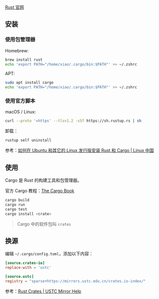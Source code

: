 [Rust 官网](https://www.rust-lang.org/zh-CN/learn/get-started)

## 安装

### 使用包管理器

Homebrew:

```sh
brew install rust
echo 'export PATH="/home/xiao/.cargo/bin:$PATH"' >> ~/.zshrc
```

APT:

```sh
sudo apt install cargo
echo 'export PATH="/home/xiao/.cargo/bin:$PATH"' >> ~/.zshrc
```

### 使用官方脚本

macOS / Linux:

```sh
curl --proto '=https' --tlsv1.2 -sSf https://sh.rustup.rs | sh
```

卸载：

```sh
rustup self uninstall
```

参考：[如何在 Ubuntu 和其它的 Linux 发行版安装 Rust 和 Cargo | Linux 中国](https://linux.cn/article-13938-1.html)

## 使用

Cargo 是 Rust 的构建工具和包管理器。

官方 Cargo 教程：[The Cargo Book](https://doc.rust-lang.org/cargo/index.html)

```sh
cargo build
cargo run
cargo test
cargo install <crate>
```

> Cargo 中的软件包叫 `crates`

## 换源

编辑 `~/.cargo/config.toml`，添加以下内容：

```toml
[source.crates-io]
replace-with = 'ustc'

[source.ustc]
registry = "sparse+https://mirrors.ustc.edu.cn/crates.io-index/"
```

参考：[Rust Crates | USTC Mirror Help](https://mirrors.ustc.edu.cn/help/crates.io-index.html)